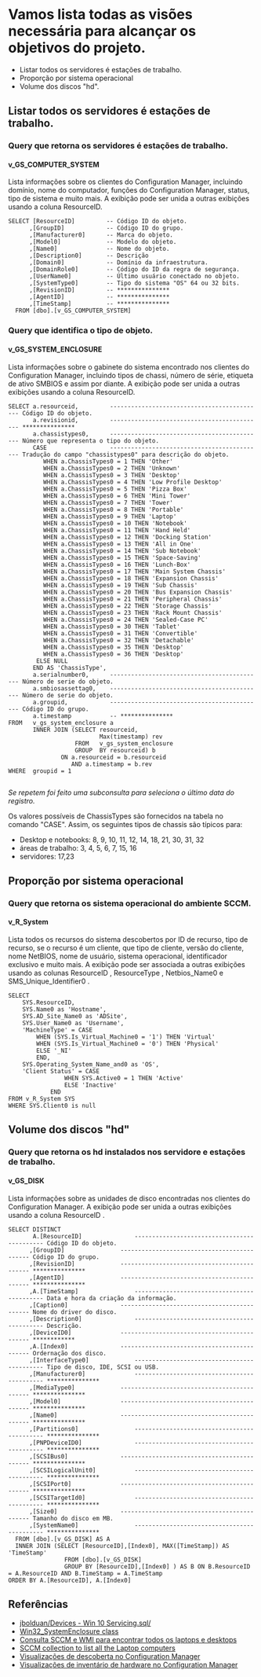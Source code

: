 # Vamos lista todas as visões necessária para alcançar os objetivos do projeto.

* Listar todos os servidores é estações de trabalho.
* Proporção por sistema operacional
* Volume dos discos "hd".
      


## Listar todos os servidores é estações de trabalho.

### Query que retorna os servidores é estações de trabalho.
#### v_GS_COMPUTER_SYSTEM
Lista informações sobre os clientes do Configuration Manager, incluindo domínio, nome do computador, funções do Configuration Manager, status, tipo de sistema e muito mais. A exibição pode ser unida a outras exibições usando a coluna ResourceID.
```
SELECT [ResourceID]         -- Código ID do objeto.
      ,[GroupID]            -- Código ID do grupo.
      ,[Manufacturer0]      -- Marca do objeto.
      ,[Model0]             -- Modelo do objeto.
      ,[Name0]              -- Nome do objeto.
      ,[Description0]       -- Descrição 
      ,[Domain0]            -- Domínio da infraestrutura.
      ,[DomainRole0]        -- Código do ID da regra de segurança.
      ,[UserName0]          -- Último usuário conectado no objeto.
      ,[SystemType0]        -- Tipo do sistema "OS" 64 ou 32 bits.
      ,[RevisionID]         -- ***************
      ,[AgentID]            -- ***************
      ,[TimeStamp]          -- ***************
  FROM [dbo].[v_GS_COMPUTER_SYSTEM]
```


### Query que identifica o tipo de objeto.
#### v_GS_SYSTEM_ENCLOSURE
Lista informações sobre o gabinete do sistema encontrado nos clientes do Configuration Manager, incluindo tipos de chassi, número de série, etiqueta de ativo SMBIOS e assim por diante. A exibição pode ser unida a outras exibições usando a coluna ResourceID.

```
SELECT a.resourceid,         -------------------------------------------- Código ID do objeto.
       a.revisionid,         -------------------------------------------- ***************
       a.chassistypes0,      -------------------------------------------- Número que representa o tipo do objeto.
       CASE                  -------------------------------------------- Tradução do campo "chassistypes0" para descrição do objeto. 
          WHEN a.ChassisTypes0 = 1 THEN 'Other'
          WHEN a.ChassisTypes0 = 2 THEN 'Unknown'
          WHEN a.ChassisTypes0 = 3 THEN 'Desktop'
          WHEN a.ChassisTypes0 = 4 THEN 'Low Profile Desktop'
          WHEN a.ChassisTypes0 = 5 THEN 'Pizza Box'
          WHEN a.ChassisTypes0 = 6 THEN 'Mini Tower'
          WHEN a.ChassisTypes0 = 7 THEN 'Tower'
          WHEN a.ChassisTypes0 = 8 THEN 'Portable'
          WHEN a.ChassisTypes0 = 9 THEN 'Laptop'
          WHEN a.ChassisTypes0 = 10 THEN 'Notebook'
          WHEN a.ChassisTypes0 = 11 THEN 'Hand Held'
          WHEN a.ChassisTypes0 = 12 THEN 'Docking Station'
          WHEN a.ChassisTypes0 = 13 THEN 'All in One'
          WHEN a.ChassisTypes0 = 14 THEN 'Sub Notebook'
          WHEN a.ChassisTypes0 = 15 THEN 'Space-Saving'
          WHEN a.ChassisTypes0 = 16 THEN 'Lunch-Box'
          WHEN a.ChassisTypes0 = 17 THEN 'Main System Chassis'
          WHEN a.ChassisTypes0 = 18 THEN 'Expansion Chassis'
          WHEN a.ChassisTypes0 = 19 THEN 'Sub Chassis'
          WHEN a.ChassisTypes0 = 20 THEN 'Bus Expansion Chassis'
          WHEN a.ChassisTypes0 = 21 THEN 'Peripheral Chassis'
          WHEN a.ChassisTypes0 = 22 THEN 'Storage Chassis'
          WHEN a.ChassisTypes0 = 23 THEN 'Rack Mount Chassis'
          WHEN a.ChassisTypes0 = 24 THEN 'Sealed-Case PC'
          WHEN a.ChassisTypes0 = 30 THEN 'Tablet'
          WHEN a.ChassisTypes0 = 31 THEN 'Convertible'
          WHEN a.ChassisTypes0 = 32 THEN 'Detachable'
          WHEN a.ChassisTypes0 = 35 THEN 'Desktop'
          WHEN a.ChassisTypes0 = 36 THEN 'Desktop'
        ELSE NULL
       END AS 'ChassisType', 
       a.serialnumber0,      -------------------------------------------- Número de serie do objeto.
       a.smbiosassettag0,    -------------------------------------------- Número de serie do objeto.
       a.groupid,            -------------------------------------------- Código ID do grupo.
       a.timestamp           -- ***************
FROM   v_gs_system_enclosure a
       INNER JOIN (SELECT resourceid,
                          Max(timestamp) rev
                   FROM   v_gs_system_enclosure
                   GROUP  BY resourceid) b
               ON a.resourceid = b.resourceid
                  AND a.timestamp = b.rev
WHERE  groupid = 1 
  
```
_Se repetem foi feito uma subconsulta para seleciona o último data do registro._

Os valores possíveis de ChassisTypes são fornecidos na tabela no comando "CASE".
Assim, os seguintes tipos de chassis são típicos para:
* Desktop e notebooks: 8, 9, 10, 11, 12, 14, 18, 21, 30, 31, 32
* áreas de trabalho: 3, 4, 5, 6, 7, 15, 16
* servidores: 17,23


## Proporção por sistema operacional

### Query que retorna os sistema operacional do ambiente SCCM.
#### v_R_System
Lista todos os recursos do sistema descobertos por ID de recurso, tipo de recurso, se o recurso é um cliente, que tipo de cliente, versão do cliente, nome NetBIOS, nome de usuário, sistema operacional, identificador exclusivo e muito mais. A exibição pode ser associada a outras exibições usando as colunas ResourceID , ResourceType , Netbios_Name0 e SMS_Unique_Identifier0 .
```
SELECT 
    SYS.ResourceID,
    SYS.Name0 as 'Hostname',
    SYS.AD_Site_Name0 as 'ADSite',
    SYS.User_Name0 as 'Username',
    'MachineType' = CASE
        WHEN (SYS.Is_Virtual_Machine0 = '1') THEN 'Virtual'
        WHEN (SYS.Is_Virtual_Machine0 = '0') THEN 'Physical'
        ELSE '_NI'
        END,
    SYS.Operating_System_Name_and0 as 'OS',
    'Client Status' = CASE
                WHEN SYS.Active0 = 1 THEN 'Active'
                ELSE 'Inactive'
            END
FROM v_R_System SYS
WHERE SYS.Client0 is null
```

## Volume dos discos "hd"
### Query que retorna os hd instalados nos servidore e estações de trabalho.

#### v_GS_DISK
Lista informações sobre as unidades de disco encontradas nos clientes do Configuration Manager. A exibição pode ser unida a outras exibições usando a coluna ResourceID .
```
SELECT DISTINCT 
       A.[ResourceID]				-------------------------------------------- Código ID do objeto.      
      ,[GroupID]				-------------------------------------------- Código ID do grupo.
      ,[RevisionID]				-------------------------------------------- ***************
      ,[AgentID]				-------------------------------------------- ***************
      ,A.[TimeStamp]				-------------------------------------------- Data e hora da criação da informação.
      ,[Caption0]				-------------------------------------------- Nome do driver do disco.
      ,[Description0]				-------------------------------------------- Descrição.
      ,[DeviceID0]				-------------------------------------------- ************
      ,A.[Index0]				-------------------------------------------- Ordernação dos disco.
      ,[InterfaceType0]				-------------------------------------------- Tipo de disco, IDE, SCSI ou USB.
      ,[Manufacturer0]				-------------------------------------------- ***************
      ,[MediaType0]				-------------------------------------------- ***************
      ,[Model0]					-------------------------------------------- ***************
      ,[Name0]					-------------------------------------------- ***************
      ,[Partitions0]				-------------------------------------------- ***************
      ,[PNPDeviceID0]				-------------------------------------------- ***************
      ,[SCSIBus0]				-------------------------------------------- ***************
      ,[SCSILogicalUnit0]			-------------------------------------------- ***************
      ,[SCSIPort0]				-------------------------------------------- ***************
      ,[SCSITargetId0]				-------------------------------------------- ***************
      ,[Size0]					-------------------------------------------- Tamanho do disco em MB.
      ,[SystemName0]				-------------------------------------------- ***************
  FROM [dbo].[v_GS_DISK] AS A
  INNER JOIN (SELECT [ResourceID],[Index0], MAX([TimeStamp]) AS 'TimeStamp'
				FROM [dbo].[v_GS_DISK]
				GROUP BY [ResourceID],[Index0] ) AS B ON B.ResourceID = A.ResourceID AND B.TimeStamp = A.TimeStamp 
ORDER BY A.[ResourceID], A.[Index0]
```



## Referências
* [jbolduan/Devices - Win 10 Servicing.sql/](https://gist.github.com/jbolduan/292687ec88257507e4ee0184b2a118fa)
* [Win32_SystemEnclosure class](https://docs.microsoft.com/en-us/windows/win32/cimwin32prov/win32-systemenclosure)
* [Consulta SCCM e WMI para encontrar todos os laptops e desktops](http://woshub.com/sccm-and-wmi-query-to-find-all-laptops-and-desktops/)
* [SCCM collection to list all the Laptop computers](https://eskonr.com/2010/11/sccm-collection-to-list-all-the-laptop-computers-2/)
* [Visualizações de descoberta no Configuration Manager](https://docs.microsoft.com/en-us/mem/configmgr/develop/core/understand/sqlviews/discovery-views-configuration-manager)
* [Visualizações de inventário de hardware no Configuration Manager](https://docs.microsoft.com/en-us/mem/configmgr/develop/core/understand/sqlviews/hardware-inventory-views-configuration-manager)
